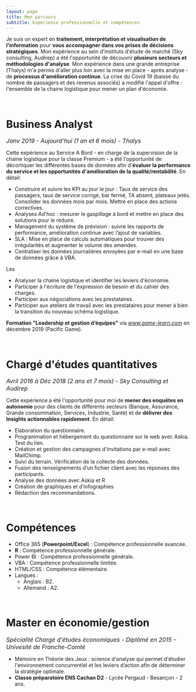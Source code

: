 ```yaml
---
layout: page
title: Mon parcours 
subtitle: Expérience professionnelle et compétences 
---
```


Je suis un expert en **traitement, interprétation et visualisation de l'information** pour **vous accompagner dans vos prises de décisions stratégiques**. Mon expérience au sein d'instituts d'étude de marché (Sky consulting, Audirep) a été l'opportunité de découvrir **plusieurs secteurs et méthodologies d'analyse**. Mon expérience dans une grande entreprise (Thalys) m'a permis d'aller plus loin avec la mise en place - après analyse - de **processus d'amélioration continue**. La crise du Covid 19 (baisse du nombre de passagers et des revenus associés) a modifié l'appel d'offre : l'ensemble de la chaine logistique pour mener un plan d'économie. 



<br/>

# <i class="fas fa-tachometer-alt"></i> Business Analyst
_<font size="3"> Janv 2019 - Aujourd'hui (1 an et 6 mois) - Thalys </font>_

Cette expérience au Service A Bord - en charge de la supervision de la chaine logistique pour la classe Premium - a été l'opportunité de décortiquer les différentes bases de données afin d'**évaluer la performance du service et les opportunités d'amélioration de la qualité/rentabilité**. En détail: 

* Construire et suivre les KPI au jour le jour : Taux de service des passagers, taux de service corrigé, bar fermé, TA absent, plateaux jetés. Consolider les données mois par mois. Mettre en place des actions correctives. 
* Analyses Ad’hoc : mesurer le gaspillage à bord et mettre en place des solutions pour le réduire. 
* Management du système de prévision : suivre les rapports de performance, amélioration continue avec l’ajout de variables.
* SLA : Mise en place de calculs automatiques pour trouver des irrégularités et augmenter le volume des amendes. 
* Centraliser les données journalières envoyées par e-mail en une base de données grâce à VBA. 

Les 

* Analyser la chaine logistique et identifier les leviers d'économie. 
* Participer à l'écriture de l'expression de besoin et du cahier des charges. 
* Participer aux négociations avec les prestataires. 
* Participer aux ateliers de travail avec les prestataires pour mener à bien la transition du nouveau schéma logistique. 

**Formation "Leadership et gestion d’équipes"** via *www.game-learn.com* en décembre 2019 (Pacific Game). 

<br/>

# <i class="far fa-chart-bar"></i> Chargé d'études quantitatives
_<font size="3"> Avril 2016 à Déc 2018 (2 ans et 7 mois) - Sky Consulting et Audirep </font>_

Cette expérience a été l'opportunité pour moi de **mener des enquêtes en autonomie** pour des clients de différents secteurs (Banque, Assurance, Grande consommation, Services, Industrie, Santé) et de **délivrer des Insights actionnables rapidement**. En détail:

* Elaboration du questionnaire. 
* Programmation et hébergement du questionnaire sur le web avec Askia. Test du lien.  
* Création et gestion des campagnes d'invitations par e-mail avec MailChimp.  
* Suivi du terrain. Vérification de la collecte des données. 
* Fusion des renseignements d’un fichier client avec les réponses des participants.
* Analyse des données avec Askia et R
* Création de graphiques et d’infographies 
* Rédaction des recommandations.

<br/>

# <i class="fas fa-cubes"></i> Compétences 
_<font size="3"> </font>_

* Office 365 (**Powerpoint/Excel**) : Compétence professionnelle avancée. 
* **R** : Compétence professionnelle générale.
* Power BI : Compétence professionnelle générale.  
* VBA : Compétence professionnelle limitée. 
* HTML/CSS : Compétence élémentaire. 
* Langues :
    + Anglais : B2. 
    + Allemand : A2. 

<br/>

# <i class="fas fa-user-graduate"></i> Master en économie/gestion
_<font size="3"> Spécialité Chargé d'études économiques - Diplômé en 2015 - Univesité de Franche-Comté </font>_

* Mémoire en Théorie des Jeux : science d'analyse qui permet d'étudier l'environnement concurrentiel et les leviers d’action afin de déterminer la stratégie optimale.
* **Classe préparatoire ENS Cachan D2** - Lycée Pergaud - Besançon - 2 ans. 
